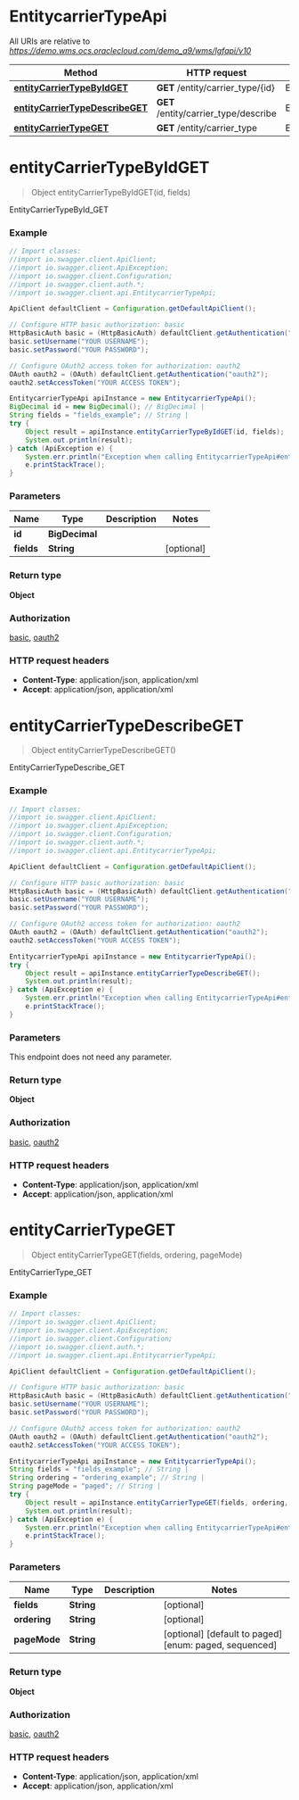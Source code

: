 # EntitycarrierTypeApi

All URIs are relative to *https://demo.wms.ocs.oraclecloud.com/demo_a9/wms/lgfapi/v10*

Method | HTTP request | Description
------------- | ------------- | -------------
[**entityCarrierTypeByIdGET**](EntitycarrierTypeApi.md#entityCarrierTypeByIdGET) | **GET** /entity/carrier_type/{id} | EntityCarrierTypeById_GET
[**entityCarrierTypeDescribeGET**](EntitycarrierTypeApi.md#entityCarrierTypeDescribeGET) | **GET** /entity/carrier_type/describe | EntityCarrierTypeDescribe_GET
[**entityCarrierTypeGET**](EntitycarrierTypeApi.md#entityCarrierTypeGET) | **GET** /entity/carrier_type | EntityCarrierType_GET


<a name="entityCarrierTypeByIdGET"></a>
# **entityCarrierTypeByIdGET**
> Object entityCarrierTypeByIdGET(id, fields)

EntityCarrierTypeById_GET



### Example
```java
// Import classes:
//import io.swagger.client.ApiClient;
//import io.swagger.client.ApiException;
//import io.swagger.client.Configuration;
//import io.swagger.client.auth.*;
//import io.swagger.client.api.EntitycarrierTypeApi;

ApiClient defaultClient = Configuration.getDefaultApiClient();

// Configure HTTP basic authorization: basic
HttpBasicAuth basic = (HttpBasicAuth) defaultClient.getAuthentication("basic");
basic.setUsername("YOUR USERNAME");
basic.setPassword("YOUR PASSWORD");

// Configure OAuth2 access token for authorization: oauth2
OAuth oauth2 = (OAuth) defaultClient.getAuthentication("oauth2");
oauth2.setAccessToken("YOUR ACCESS TOKEN");

EntitycarrierTypeApi apiInstance = new EntitycarrierTypeApi();
BigDecimal id = new BigDecimal(); // BigDecimal | 
String fields = "fields_example"; // String | 
try {
    Object result = apiInstance.entityCarrierTypeByIdGET(id, fields);
    System.out.println(result);
} catch (ApiException e) {
    System.err.println("Exception when calling EntitycarrierTypeApi#entityCarrierTypeByIdGET");
    e.printStackTrace();
}
```

### Parameters

Name | Type | Description  | Notes
------------- | ------------- | ------------- | -------------
 **id** | **BigDecimal**|  |
 **fields** | **String**|  | [optional]

### Return type

**Object**

### Authorization

[basic](../README.md#basic), [oauth2](../README.md#oauth2)

### HTTP request headers

 - **Content-Type**: application/json, application/xml
 - **Accept**: application/json, application/xml

<a name="entityCarrierTypeDescribeGET"></a>
# **entityCarrierTypeDescribeGET**
> Object entityCarrierTypeDescribeGET()

EntityCarrierTypeDescribe_GET



### Example
```java
// Import classes:
//import io.swagger.client.ApiClient;
//import io.swagger.client.ApiException;
//import io.swagger.client.Configuration;
//import io.swagger.client.auth.*;
//import io.swagger.client.api.EntitycarrierTypeApi;

ApiClient defaultClient = Configuration.getDefaultApiClient();

// Configure HTTP basic authorization: basic
HttpBasicAuth basic = (HttpBasicAuth) defaultClient.getAuthentication("basic");
basic.setUsername("YOUR USERNAME");
basic.setPassword("YOUR PASSWORD");

// Configure OAuth2 access token for authorization: oauth2
OAuth oauth2 = (OAuth) defaultClient.getAuthentication("oauth2");
oauth2.setAccessToken("YOUR ACCESS TOKEN");

EntitycarrierTypeApi apiInstance = new EntitycarrierTypeApi();
try {
    Object result = apiInstance.entityCarrierTypeDescribeGET();
    System.out.println(result);
} catch (ApiException e) {
    System.err.println("Exception when calling EntitycarrierTypeApi#entityCarrierTypeDescribeGET");
    e.printStackTrace();
}
```

### Parameters
This endpoint does not need any parameter.

### Return type

**Object**

### Authorization

[basic](../README.md#basic), [oauth2](../README.md#oauth2)

### HTTP request headers

 - **Content-Type**: application/json, application/xml
 - **Accept**: application/json, application/xml

<a name="entityCarrierTypeGET"></a>
# **entityCarrierTypeGET**
> Object entityCarrierTypeGET(fields, ordering, pageMode)

EntityCarrierType_GET



### Example
```java
// Import classes:
//import io.swagger.client.ApiClient;
//import io.swagger.client.ApiException;
//import io.swagger.client.Configuration;
//import io.swagger.client.auth.*;
//import io.swagger.client.api.EntitycarrierTypeApi;

ApiClient defaultClient = Configuration.getDefaultApiClient();

// Configure HTTP basic authorization: basic
HttpBasicAuth basic = (HttpBasicAuth) defaultClient.getAuthentication("basic");
basic.setUsername("YOUR USERNAME");
basic.setPassword("YOUR PASSWORD");

// Configure OAuth2 access token for authorization: oauth2
OAuth oauth2 = (OAuth) defaultClient.getAuthentication("oauth2");
oauth2.setAccessToken("YOUR ACCESS TOKEN");

EntitycarrierTypeApi apiInstance = new EntitycarrierTypeApi();
String fields = "fields_example"; // String | 
String ordering = "ordering_example"; // String | 
String pageMode = "paged"; // String | 
try {
    Object result = apiInstance.entityCarrierTypeGET(fields, ordering, pageMode);
    System.out.println(result);
} catch (ApiException e) {
    System.err.println("Exception when calling EntitycarrierTypeApi#entityCarrierTypeGET");
    e.printStackTrace();
}
```

### Parameters

Name | Type | Description  | Notes
------------- | ------------- | ------------- | -------------
 **fields** | **String**|  | [optional]
 **ordering** | **String**|  | [optional]
 **pageMode** | **String**|  | [optional] [default to paged] [enum: paged, sequenced]

### Return type

**Object**

### Authorization

[basic](../README.md#basic), [oauth2](../README.md#oauth2)

### HTTP request headers

 - **Content-Type**: application/json, application/xml
 - **Accept**: application/json, application/xml

